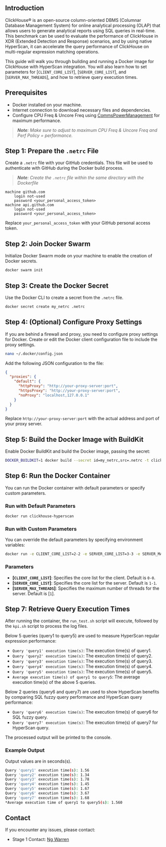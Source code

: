 ## Introduction

ClickHouse® is an open-source column-oriented DBMS (Columnar Database Management System) for online analytical processing (OLAP) that allows users to generate analytical reports using SQL queries in real-time.
This benchmark can be used to evaluate the performance of ClickHouse in XDR (Extended Detection and Response) scenarios, and by using native HyperScan, it can accelerate the query performance of ClickHouse on multi-regular expression matching operations.

This guide will walk you through building and running a Docker image for ClickHouse with HyperScan integration. You will also learn how to set parameters for [`CLIENT_CORE_LIST`], [`SERVER_CORE_LIST`], and [`SERVER_MAX_THREADS`], and how to retrieve query execution times.

## Prerequisites
- Docker installed on your machine.
- Internet connection to download necessary files and dependencies.
- Configure CPU Freq & Uncore Freq using [CommsPowerManagement](https://github.com/intel/CommsPowerManagement) for maximum performance.
> ***Note**: Make sure to adjust to maximum CPU Freq & Uncore Freq and Perf Policy = performance.*

## Step 1: Prepare the `.netrc` File

Create a `.netrc` file with your GitHub credentials. This file will be used to authenticate with GitHub during the Docker build process.
> ***Note**: Create the `.netrc` file within the same directory with the Dockerfile*

```plaintext
machine github.com
    login not-used
    password <your_personal_access_token>
machine api.github.com
    login not-used
    password <your_personal_access_token>
```

Replace  `your_personal_access_token` with your GitHub personal access token.

## Step 2: Join Docker Swarm

Initialize Docker Swarm mode on your machine to enable the creation of Docker secrets.

```bash
docker swarm init
```

## Step 3: Create the Docker Secret

Use the Docker CLI to create a secret from the `.netrc` file.

```bash
docker secret create my_netrc .netrc
```

## Step 4: (Optional) Configure Proxy Settings

If you are behind a firewall and proxy, you need to configure proxy settings for Docker. Create or edit the Docker client configuration file to include the proxy settings.


```sh
nano ~/.docker/config.json
```


Add the following JSON configuration to the file:

```json
{
  "proxies": {
    "default": {
      "httpProxy": "http://your-proxy-server:port",
      "httpsProxy": "http://your-proxy-server:port",
      "noProxy": "localhost,127.0.0.1"
    }
  }
}
```

Replace `http://your-proxy-server:port` with the actual address and port of your proxy server.

## Step 5: Build the Docker Image with BuildKit

Enable Docker BuildKit and build the Docker image, passing the secret:

```bash
DOCKER_BUILDKIT=1 docker build --secret id=my_netrc,src=.netrc -t clickhouse-hyperscan .
```

## Step 6: Run the Docker Container

You can run the Docker container with default parameters or specify custom parameters.

### Run with Default Parameters

```bash
docker run clickhouse-hyperscan
```

### Run with Custom Parameters

You can override the default parameters by specifying environment variables:

```bash
docker run -e CLIENT_CORE_LIST=2-2 -e SERVER_CORE_LIST=3-3 -e SERVER_MAX_THREADS=2 clickhouse-hyperscan
```

### Parameters

- **[`CLIENT_CORE_LIST`]**: Specifies the core list for the client. Default is `0-0`.
- **[`SERVER_CORE_LIST`]**: Specifies the core list for the server. Default is `1-1`.
- **[`SERVER_MAX_THREADS`]**: Specifies the maximum number of threads for the server. Default is [`1`].

## Step 7: Retrieve Query Execution Times

After running the container, the `run_test.sh` script will execute, followed by the `kpi.sh` script to process the log files.

Below 5 queries (query1 to query5) are used to measure HyperScan regular expression performance:
- `Query 'query1' execution time(s)`: The execution time(s) of query1.
- `Query 'query2' execution time(s)`: The execution time(s) of query2.
- `Query 'query3' execution time(s)`: The execution time(s) of query3.
- `Query 'query4' execution time(s)`: The execution time(s) of query4.
- `Query 'query5' execution time(s)`: The execution time(s) of query5.
- `Average execution time(s) of query1 to query5`: The average execution time(s) of the above 5 queries.

Below 2 queries (query6 and query7) are used to show HyperScan benefits by comparing SQL fuzzy query performance and HyperScan query performance:
- `Query 'query6' execution time(s)`: The execution time(s) of query6 for SQL fuzzy query.
- `Query 'query7' execution time(s)`: The execution time(s) of query7 for HyperScan query.

The processed output will be printed to the console.

### Example Output
Output values are in seconds(s).
```sh 
Query 'query1' execution time(s): 1.56
Query 'query2' execution time(s): 1.34
Query 'query3' execution time(s): 1.78
Query 'query4' execution time(s): 1.45
Query 'query5' execution time(s): 1.67
Query 'query6' execution time(s): 3.67
Query 'query7' execution time(s): 1.68
*Average execution time of query1 to query5(s): 1.560
```

## Contact
If you encounter any issues, please contact:
- Stage 1 Contact: [Ng Warren](mailto:warren.cin.yen.ng@intel.com)